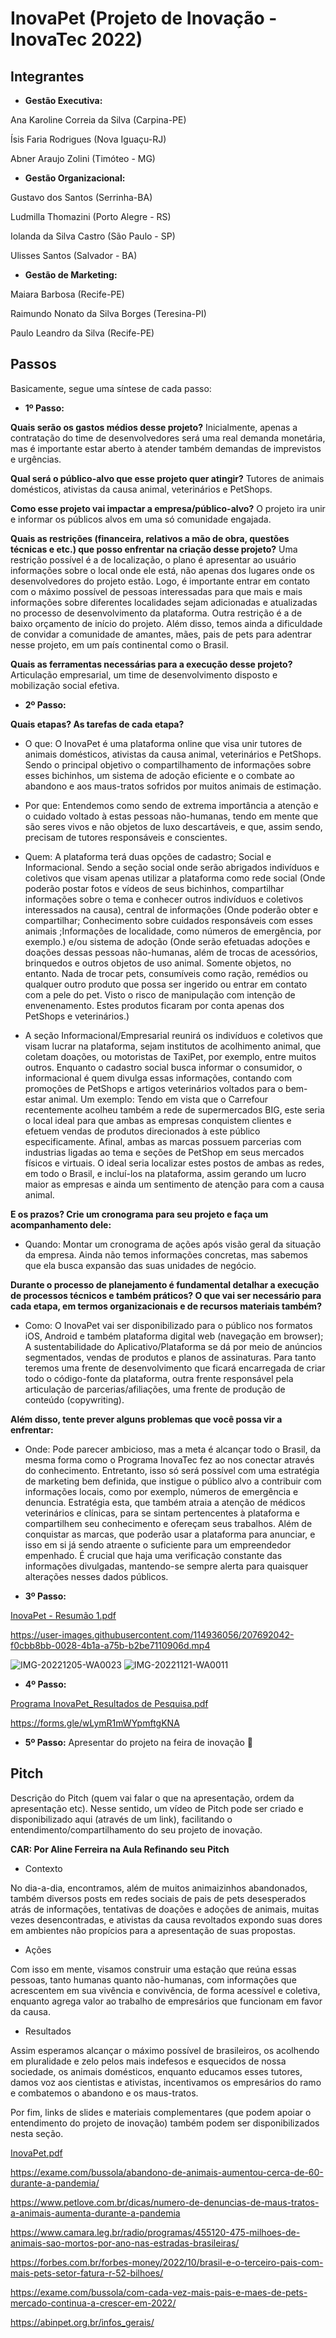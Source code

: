 # InovaPet (Projeto de Inovação - InovaTec 2022)

## Integrantes 

- **Gestão Executiva:**

Ana Karoline Correia da Silva (Carpina-PE)

Ísis Faria Rodrigues (Nova Iguaçu-RJ)

Abner Araujo Zolini (Timóteo - MG)

- **Gestão Organizacional:**

Gustavo dos Santos (Serrinha-BA)

Ludmilla Thomazini (Porto Alegre - RS)

Iolanda da Silva Castro (São Paulo - SP)

Ulisses Santos (Salvador - BA)

- **Gestão de Marketing:**

Maiara Barbosa (Recife-PE)

Raimundo Nonato da Silva Borges (Teresina-PI)

Paulo Leandro da Silva (Recife-PE)

## Passos

Basicamente, segue uma síntese de cada passo:

- **1º Passo:** 

**Quais serão os gastos médios desse projeto?** Inicialmente, apenas a contratação do time de desenvolvedores será uma real demanda monetária, mas é importante estar aberto à atender também demandas de imprevistos e urgências.

**Qual será o público-alvo que esse projeto quer atingir?** Tutores de animais domésticos, ativistas da causa animal, veterinários e PetShops.

**Como esse projeto vai impactar a empresa/público-alvo?** O projeto ira unir e informar os públicos alvos em uma só comunidade engajada.

**Quais as restrições (financeira, relativos a mão de obra, questões técnicas e etc.) que posso enfrentar na criação desse projeto?** Uma restrição possível é a de localização, o plano é apresentar ao usuário informações sobre o local onde ele está, não apenas dos lugares onde os desenvolvedores do projeto estão. Logo, é importante entrar em contato com o máximo possível de pessoas interessadas para que mais e mais informações sobre diferentes localidades sejam adicionadas e atualizadas no processo de desenvolvimento da plataforma. Outra restrição é a de baixo orçamento de início do projeto. Além disso, temos ainda a dificuldade de convidar a comunidade de amantes, mães, pais de pets para adentrar nesse projeto, em um país continental como o Brasil.

**Quais as ferramentas necessárias para a execução desse projeto?** Articulação empresarial, um time de desenvolvimento disposto e mobilização social efetiva. 
 
- **2º Passo:** 
 
**Quais etapas? 
 As tarefas de cada etapa?**

- O que: O InovaPet é uma plataforma online que visa unir tutores de animais domésticos, ativistas da causa animal, veterinários e PetShops. Sendo o principal objetivo o compartilhamento de informações sobre esses bichinhos, um sistema de adoção eficiente e o combate ao abandono e aos maus-tratos sofridos por muitos animais de estimação.

- Por que: Entendemos como sendo de extrema importância a atenção e o cuidado voltado à estas pessoas não-humanas, tendo em mente que são seres vivos e não objetos de luxo descartáveis, e que, assim sendo, precisam de tutores responsáveis e conscientes. 

- Quem: A plataforma terá duas opções de cadastro; Social e Informacional. Sendo a seção social onde serão abrigados indivíduos e coletivos que visam apenas utilizar a plataforma como rede social (Onde poderão postar fotos e vídeos de seus bichinhos, compartilhar informações sobre o tema e conhecer outros indivíduos e coletivos interessados na causa), central de informações (Onde poderão obter e compartilhar; Conhecimento sobre cuidados responsáveis com esses animais ;Informações de localidade, como números de emergência, por exemplo.) e/ou sistema de adoção (Onde serão efetuadas adoções e doações dessas pessoas não-humanas, além de trocas de acessórios, brinquedos e outros objetos de uso animal. Somente objetos, no entanto. Nada de trocar pets, consumíveis como ração, remédios ou qualquer outro produto que possa ser ingerido ou entrar em contato com a pele do pet. Visto o risco de manipulação com intenção de envenenamento. Estes produtos ficaram por conta apenas dos PetShops e veterinários.) 

- A seção Informacional/Empresarial reunirá os indivíduos e coletivos que visam lucrar na plataforma, sejam institutos de acolhimento animal, que coletam doações, ou motoristas de TaxiPet, por exemplo, entre muitos outros. Enquanto o cadastro social busca informar o consumidor, o informacional é quem divulga essas informações, contando com promoções de PetShops e artigos veterinários voltados para o bem-estar animal. Um exemplo: Tendo em vista que o Carrefour recentemente acolheu também a rede de supermercados BIG, este seria o local ideal para que ambas as empresas conquistem clientes e efetuem vendas de produtos direcionados à este público especificamente. Afinal, ambas as marcas possuem parcerias com industrias ligadas ao tema e seções de PetShop em seus mercados físicos e virtuais. O ideal seria localizar estes postos de ambas as redes, em todo o Brasil, e incluí-los na plataforma, assim gerando um lucro maior as empresas e ainda um sentimento de atenção para com a causa animal.

**E os prazos?
Crie um cronograma para seu projeto e faça um acompanhamento dele:**

- Quando: Montar um cronograma de ações após visão geral da situação da empresa. Ainda não temos informações concretas, mas sabemos que ela busca expansão das suas unidades de negócio.

**Durante o processo de planejamento é fundamental detalhar a execução de processos técnicos e também práticos?
O que vai ser necessário para cada etapa, em termos organizacionais e de recursos materiais também?**

- Como: O InovaPet vai ser disponibilizado para o público nos formatos iOS, Android e também plataforma digital web (navegação em browser); A sustentabilidade do Aplicativo/Plataforma se dá por meio de anúncios segmentados, vendas de produtos e planos de assinaturas. Para tanto teremos uma frente de desenvolvimento que ficará encarregada de criar todo o código-fonte da plataforma, outra frente responsável pela articulação de parcerias/afiliações, uma frente de produção de conteúdo (copywriting).

**Além disso, tente prever alguns problemas que você possa vir a enfrentar:**

- Onde: Pode parecer ambicioso, mas a meta é alcançar todo o Brasil, da mesma forma como o Programa InovaTec fez ao nos conectar através do conhecimento. Entretanto, isso só será possível com uma estratégia de marketing bem definida, que instigue o público alvo a contribuir com informações locais, como por exemplo, números de emergência e denuncia. Estratégia esta, que também atraia a atenção de médicos veterinários e clínicas, para se sintam pertencentes à plataforma e compartilhem seu conhecimento e ofereçam seus trabalhos. Além de conquistar as marcas, que poderão usar a plataforma para anunciar, e isso em si já sendo atraente o suficiente para um empreendedor empenhado. É crucial que haja uma verificação constante das informações divulgadas, mantendo-se sempre alerta para quaisquer alterações nesses dados públicos.

- **3º Passo:** 
 
 [InovaPet - Resumão 1.pdf](https://github.com/takeitisis/inovatec-2022/files/10212818/InovaPet.-.Resumao.1.pdf)



https://user-images.githubusercontent.com/114936056/207692042-f0cbb8bb-0028-4b1a-a75b-b2be7110906d.mp4



 ![IMG-20221205-WA0023](https://user-images.githubusercontent.com/114936056/207181549-3629a199-09b1-4ea0-b654-a93e29add338.jpg)
 ![IMG-20221121-WA0011](https://user-images.githubusercontent.com/114936056/207183691-6dba6a27-d0b8-4233-8189-9b1cdac0e82c.jpg)
 
- **4º Passo:** 

[Programa InovaPet_Resultados de Pesquisa.pdf](https://github.com/takeitisis/inovatec-2022/files/10255127/Programa.InovaPet_Resultados.de.Pesquisa.pdf)

https://forms.gle/wLymR1mWYpmftgKNA
 
- **5º Passo:** Apresentar do projeto na feira de inovação 🚀

## Pitch

Descrição do Pitch (quem vai falar o que na apresentação, ordem da apresentação etc). Nesse sentido, um vídeo de Pitch pode ser criado e disponibilizado aqui (através de um link), facilitando o entendimento/compartilhamento do seu projeto de inovação. 

**CAR: Por Aline Ferreira na Aula Refinando seu Pitch**

- Contexto  

No dia-a-dia, encontramos, além de muitos animaizinhos abandonados, também diversos posts em redes sociais de pais de pets desesperados atrás de informações, tentativas de doações e adoções de animais, muitas vezes desencontradas, e ativistas da causa revoltados expondo suas dores em ambientes não propícios para a apresentação de suas propostas. 

- Ações 

Com isso em mente, visamos construir uma estação que reúna essas pessoas, tanto humanas quanto não-humanas, com informações que acrescentem em sua vivência e convivência, de forma acessível e coletiva, enquanto agrega valor ao trabalho de empresários que funcionam em favor da causa.

- Resultados 

Assim esperamos alcançar o máximo possível de brasileiros, os acolhendo em pluralidade e zelo pelos mais indefesos e esquecidos de nossa sociedade, os animais domésticos, enquanto educamos esses tutores, damos voz aos cientistas e ativistas, incentivamos os empresários do ramo e combatemos o abandono e os maus-tratos.

Por fim, links de slides e materiais complementares (que podem apoiar o entendimento do projeto de inovação) também podem ser disponibilizados nesta seção.

[InovaPet.pdf](https://github.com/takeitisis/inovatec-2022/files/10255208/InovaPet.pdf)

https://exame.com/bussola/abandono-de-animais-aumentou-cerca-de-60-durante-a-pandemia/

https://www.petlove.com.br/dicas/numero-de-denuncias-de-maus-tratos-a-animais-aumenta-durante-a-pandemia

https://www.camara.leg.br/radio/programas/455120-475-milhoes-de-animais-sao-mortos-por-ano-nas-estradas-brasileiras/

https://forbes.com.br/forbes-money/2022/10/brasil-e-o-terceiro-pais-com-mais-pets-setor-fatura-r-52-bilhoes/

https://exame.com/bussola/com-cada-vez-mais-pais-e-maes-de-pets-mercado-continua-a-crescer-em-2022/

https://abinpet.org.br/infos_gerais/
